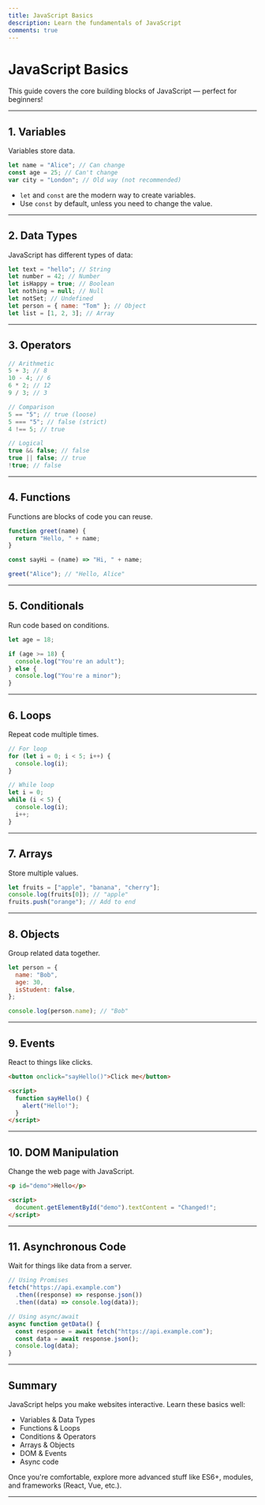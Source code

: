 ```yaml
---
title: JavaScript Basics
description: Learn the fundamentals of JavaScript
comments: true
---
```


# JavaScript Basics

This guide covers the core building blocks of JavaScript — perfect for beginners!

---

## 1. Variables

Variables store data.

```js
let name = "Alice"; // Can change
const age = 25; // Can't change
var city = "London"; // Old way (not recommended)
```

- `let` and `const` are the modern way to create variables.
- Use `const` by default, unless you need to change the value.

---

## 2. Data Types

JavaScript has different types of data:

```js
let text = "hello"; // String
let number = 42; // Number
let isHappy = true; // Boolean
let nothing = null; // Null
let notSet; // Undefined
let person = { name: "Tom" }; // Object
let list = [1, 2, 3]; // Array
```

---

## 3. Operators

```js
// Arithmetic
5 + 3; // 8
10 - 4; // 6
6 * 2; // 12
9 / 3; // 3

// Comparison
5 == "5"; // true (loose)
5 === "5"; // false (strict)
4 !== 5; // true

// Logical
true && false; // false
true || false; // true
!true; // false
```

---

## 4. Functions

Functions are blocks of code you can reuse.

```js
function greet(name) {
  return "Hello, " + name;
}

const sayHi = (name) => "Hi, " + name;

greet("Alice"); // "Hello, Alice"
```

---

## 5. Conditionals

Run code based on conditions.

```js
let age = 18;

if (age >= 18) {
  console.log("You're an adult");
} else {
  console.log("You're a minor");
}
```

---

## 6. Loops

Repeat code multiple times.

```js
// For loop
for (let i = 0; i < 5; i++) {
  console.log(i);
}

// While loop
let i = 0;
while (i < 5) {
  console.log(i);
  i++;
}
```

---

## 7. Arrays

Store multiple values.

```js
let fruits = ["apple", "banana", "cherry"];
console.log(fruits[0]); // "apple"
fruits.push("orange"); // Add to end
```

---

## 8. Objects

Group related data together.

```js
let person = {
  name: "Bob",
  age: 30,
  isStudent: false,
};

console.log(person.name); // "Bob"
```

---

## 9. Events

React to things like clicks.

```html
<button onclick="sayHello()">Click me</button>

<script>
  function sayHello() {
    alert("Hello!");
  }
</script>
```

---

## 10. DOM Manipulation

Change the web page with JavaScript.

```html
<p id="demo">Hello</p>

<script>
  document.getElementById("demo").textContent = "Changed!";
</script>
```

---

## 11. Asynchronous Code

Wait for things like data from a server.

```js
// Using Promises
fetch("https://api.example.com")
  .then((response) => response.json())
  .then((data) => console.log(data));

// Using async/await
async function getData() {
  const response = await fetch("https://api.example.com");
  const data = await response.json();
  console.log(data);
}
```

---

## Summary

JavaScript helps you make websites interactive. Learn these basics well:

- Variables & Data Types
- Functions & Loops
- Conditions & Operators
- Arrays & Objects
- DOM & Events
- Async code

Once you're comfortable, explore more advanced stuff like ES6+, modules, and frameworks (React, Vue, etc.).

---
